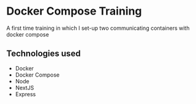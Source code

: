 # Docker Compose Training
A first time training in which I set-up two communicating containers with docker compose

## Technologies used
- Docker
- Docker Compose
- Node
- NextJS
- Express
